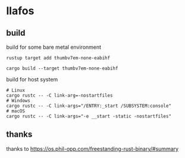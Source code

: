# llafos

## build

build for some bare metal environment
```shell
rustup target add thumbv7em-none-eabihf

cargo build --target thumbv7em-none-eabihf
```

build for host system
```shell
# Linux
cargo rustc -- -C link-arg=-nostartfiles
# Windows
cargo rustc -- -C link-args="/ENTRY:_start /SUBSYSTEM:console"
# macOS
cargo rustc -- -C link-args="-e __start -static -nostartfiles"
```

## thanks

thanks to https://os.phil-opp.com/freestanding-rust-binary/#summary
